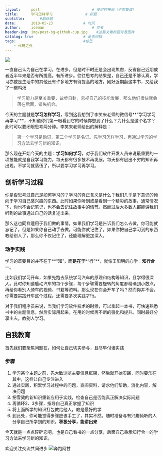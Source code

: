 ```yaml
---
layout:     post                    	# 使用的布局（不需要改）
title:      学习怎样学习               # 标题 
subtitle:    	#副标题
date:       2018-05-23              # 时间
author:     iceman                      # 作者
header-img: img/post-bg-github-cup.jpg    #这篇文章标题背景图片
catalog: true                       # 是否归档
tags:                               #标签
    - 代码之外
---
```


![](http://ww1.sinaimg.cn/large/665db722gy1frlmtfuyujj20jn06xmxe.jpg)

一直自己认为自己在学习，在进步，但是时不时还是会出现焦虑，反省自己近期或者近半年来是否有所提高，有所进步。往往思考的结果是，自己还是不够认真，学习亦或是生活中的其他还有许多地方有待提高的地方。刚好近期翻这本书，又给我了一碗鸡汤

> 学习能力是至关重要，故步自封，忽视自己的技能发展，那么他们很快就会落在后面，错失机会。

今天的主题就是**学习怎样学习**，写到这我想到了李笑来老师的微信号**“学习学习再学习”**，不知道你们第一眼看到它的时候你想到了什么？为什么是这个名字？此时可以要闭眼思考两分钟。李笑来老师给出的解释是：

> 第一个学习是动词，第二个学习是名词。先学习怎样学习，再通过学习的学习方法去学习新的知识。

那么现在开始今天的主题：**学习如何学习**，对于我们软件开发人员来说最重要的一项技能就是自我学习能力，每天都有很多技术再发展，每天都有层出不穷的知识再出现，不学习就落伍了，所以要学习学习再学习。

## 剖析学习过程

你是否思考过自己是如何学习的？学习的真正含义是什么？我们几乎是下意识的倾向于学习自己感兴趣的东西。此时如果你听到或是看到一个精彩的故事，通常情况下，你也不会记笔记，也不会去记住故事中的情节。然而过后大多数人都能讲我们听到的故事通过自己的话复述出来。

那么这也同样适用于我们做的事情，如果我们学习是告诉我们怎么去做，你可能就忘记了。但是如果你自己动手去做，可能你就记住了。如果你把自己学习到的东西教给别人了，那么你不仅记住了，还能理解更加深入。

### 动手实践

学习的首要目的并不在于**“知”**，而是在于***“行”**，就像王阳明的心学：**知行合一**。

比如我们学习开车，如果先跑去系统学习汽车的原理和结构等知识，且学得很深入。此时你知道启动汽车的每个步骤，每个步骤需要旋转的角度都精确到小数点，再给你看别人骑车的视频、书籍等资料。那么现在你会开车了吗？然而你并不会，你需要实践开车这个过程，还需要多次实践才行。

对于我们程序员来说，当我们学习软件技术的时候，可以拿起一本书，可快速熟悉书中的主题信息，然后实际用起来，在用的时候再不断的强化和提升。同时最好分享出去，教别人学习。

## 自我教育

首先我们要聚焦问题在，如何让自己切实参与，且尽早付诸实践

### 步骤

1. 学习某个主题之前，先大致浏览主要信息框架，然后就开始实践，同时要乐在其中，这样让自己专注进入
2. 通过实践，积累学习过程中的问题，查阅资料，请求他们帮助，消化内容，解决问题
3. 把雪獒的新知识重新应用于实践，检查自己是否能真正解决实际问题
4. 再循环2、3步骤，指导自己真正掌握了知识
5. 将上面所学的知识打包教给他人，教是最好的学
6. 到此处，你可能觉得步骤应该手工了，其实不然。随时准备与有兴趣倾听的人分享自己所学到的知识。**积极分享，能讲出来**

今天就是一点点碎碎恋吧，也是自己看书的一点分享，后面自己秉承知行合一的学习方法来学习新的知识。



欢迎关注交流共同进步
![奔跑阿甘](http://ww1.sinaimg.cn/large/665db722gy1frf76owwqjj2076076q3e.jpg)